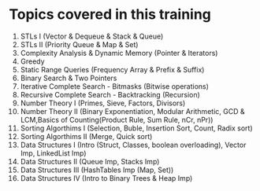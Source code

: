 # Topics covered in this training

1. STLs I (Vector & Dequeue & Stack & Queue)
2. STLs II (Priority Queue & Map & Set)
3. Complexity Analysis & Dynamic Memory (Pointer & Iterators)
4. Greedy
5. Static Range Queries (Frequency Array & Prefix & Suffix)
6. Binary Search & Two Pointers
7. Iterative Complete Search - Bitmasks (Bitwise operations)
8. Recursive Complete Search - Backtracking (Recursion)
9. Number Theory I (Primes, Sieve, Factors, Divisors)
10. Number Theory II (Binary Exponentiation, Modular Arithmetic, GCD & LCM,Basics of Counting(Product Rule, Sum Rule, nCr, nPr))
11. Sorting Algorthims I (Selection, Buble, Insertion Sort, Count, Radix sort)
12. Sorting Algorthims II (Merge, Quick sort)
13. Data Structures I (Intro (Struct, Classes, boolean overloading), Vector Imp, LinkedList Imp)
14. Data Structures II (Queue Imp, Stacks Imp)
15. Data Structures III (HashTables Imp (Map, Set))
16. Data Structures IV (Intro to Binary Trees & Heap Imp)
